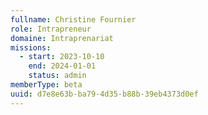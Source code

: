 ```yaml
---
fullname: Christine Fournier
role: Intrapreneur
domaine: Intraprenariat
missions:
  - start: 2023-10-10
    end: 2024-01-01
    status: admin
memberType: beta
uuid: d7e8e63b-ba79-4d35-b88b-39eb4373d0ef
---
```

